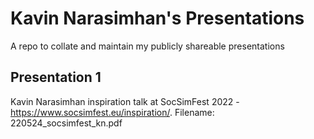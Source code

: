 # Kavin Narasimhan's Presentations
A repo to collate and maintain my publicly shareable presentations

## Presentation 1
Kavin Narasimhan inspiration talk at SocSimFest 2022 - https://www.socsimfest.eu/inspiration/. Filename: 220524_socsimfest_kn.pdf 
